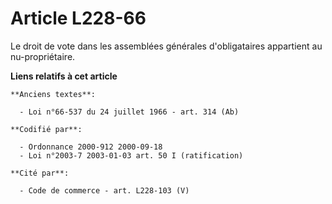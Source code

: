 # Article L228-66

Le droit de vote dans les assemblées générales d'obligataires appartient au nu-propriétaire.

**Liens relatifs à cet article**

	**Anciens textes**:

	  - Loi n°66-537 du 24 juillet 1966 - art. 314 (Ab)

	**Codifié par**:

	  - Ordonnance 2000-912 2000-09-18
	  - Loi n°2003-7 2003-01-03 art. 50 I (ratification)

	**Cité par**:

	  - Code de commerce - art. L228-103 (V)
